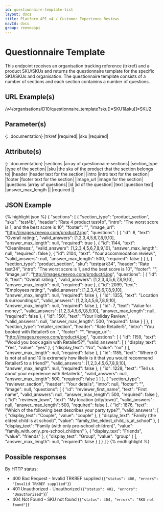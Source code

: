 ```yaml
---
id: questionnaire-template-list
layout: docs
title: Platform API v4 / Customer Experience Reviews
navId: docs
group: reevooapi
---
```


# Questionnaire Template
This endpoint receives an organisation tracking reference (trkref) and a product SKU/SKUs and returns the questionnaire template for the specific SKU/SKUs and organisation.
The questionnaire template consists of a number of sections and each section containins a number of questions.

## URL Example(s)
/v4/organisations/D10/questionnaire_template?sku[]=SKU1&sku[]=SKU2

## Parameter(s)

{: .documentation}
|trkref     |required|
|sku        |required|

## Attribute(s)

{: .documentation}
|sections                                           |array of questionnaire sections|
|<span class="indent-1">section_type</span>         |type of the section|
|<span class="indent-1">sku</span>                  |the sku of the product that the section belongs to|
|<span class="indent-1">header</span>               |header text for the section|
|<span class="indent-1">intro</span>                |intro text for the section|
|<span class="indent-1">footer</span>               |footer text for the section|
|<span class="indent-1">image_url</span>            |image for the section|
|<span class="indent-1">questions</span>            |array of questions|
|<span class="indent-2">id</span>                   |id of the question|
|<span class="indent-2">text</span>                 |question text|
|<span class="indent-2">answer_max_length</span>    ||
|<span class="indent-2">required</span>             ||


## JSON Example
{% highlight json %}
{
  "sections": [
    {
      "section_type": "product_section",
      "sku": "test4b",
      "header": "Rate 4 product test4b",
      "intro": "The worst score is 1, and the best score is 10",
      "footer": "",
      "image_url": "http://images.reevoo.com/product2.jpg",
      "questions": [
        {
          "id": 8,
          "text": "Overall rating:",
          "valid_answers": [1,2,3,4,5,6,7,8,9,10],
          "answer_max_length": null,
          "required": true
        },
        {
          "id": 1144,
          "text": "Cleanliness:",
          "valid_answers": [1,2,3,4,5,6,7,8,9,10],
          "answer_max_length": null,
          "required": false
        },
        {
          "id": 2104,
          "text": "Your accommodation review:",
          "valid_answers": null,
          "answer_max_length": 500,
          "required": false
        }
      ]
    },
    {
      "section_type": "product_section",
      "sku": "testpark34",
      "header": "Rate test34",
      "intro": "The worst score is 1, and the best score is 10",
      "footer": "",
      "image_url": "http://images.reevoo.com/product4.jpg",
      "questions": [
        {
          "id": 8,
          "text": "Overall rating:",
          "valid_answers": [1,2,3,4,5,6,7,8,9,10],
          "answer_max_length": null,
          "required": true
        },
        {
          "id": 2099,
          "text": "Employees rating:",
          "valid_answers": [1,2,3,4,5,6,7,8,9,10],
          "answer_max_length": null,
          "required": false
        },
        {
          "id": 1355,
          "text": "Location & surroundings:",
          "valid_answers": [1,2,3,4,5,6,7,8,9,10],
          "answer_max_length": null,
          "required": false
        },
        {
          "id": 7,
          "text": "Value for money:",
          "valid_answers": [1,2,3,4,5,6,7,8,9,10],
          "answer_max_length": null,
          "required": false
        },
        {
          "id": 1501,
          "text": "Your Holiday Review:",
          "valid_answers": null,
          "answer_max_length": 500,
          "required": false
        }
      ]
    },
    {
      "section_type": "retailer_section",
      "header": "Rate Retailer5",
      "intro": "You booked with Retailer5 on .",
      "footer": "",
      "image_url": "http://images.reevoo.com/product4.jpg",
      "questions": [
        {
          "id": 1159,
          "text": "Would you book again with Retailer5?",
          "valid_answers": [
            {
              "display_text": "Yes",
              "value": "yes"
            },
            {
              "display_text": "No",
              "value": "no"
            }
          ],
          "answer_max_length": null,
          "required": false
        },
        {
          "id": 1185,
          "text": "Where 0 is not at all and 10 is extremely how likely is it that you would recommend Retailer5 to a friend?",
          "valid_answers": [1,2,3,4,5,6,7,8,9,10],
          "answer_max_length": null,
          "required": false
        },
        {
          "id": 1228,
          "text": "Tell us about your experience with Retailer5:",
          "valid_answers": null,
          "answer_max_length": 500,
          "required": false
        }
      ]
    },
    {
      "section_type": "reviewer_section",
      "header": "Your details",
      "intro": null,
      "footer": "",
      "image": null,
      "questions": [
        {
          "id": "reviewer_first_name",
          "text": "First name",
          "valid_answers": null,
          "answer_max_length": 500,
          "required": false
        },
        {
          "id": "reviewer_town",
          "text": "My location (city/town)",
          "valid_answers": null,
          "answer_max_length": 500,
          "required": false
        },
        {
          "id": 1876,
          "text": "Which of the following best describes your party type?",
          "valid_answers": [
            {
              "display_text": "Couple",
              "value": "couple"
            },
            {
              "display_text": "Family (the eldest child is at school)",
              "value": "family_the_eldest_child_is_at_school"
            },
            {
              "display_text": "Family (with only pre-school children)",
              "value": "family_with_only_pre-school_children"
            },
            {
              "display_text": "Friends",
              "value": "friends"
            },
            {
              "display_text": "Group",
              "value": "group"
            }
          ],
          "answer_max_length": null,
          "required": false
        }
      ]
    }
  ]
}
{% endhighlight %}


## Possible responses

By HTTP status:

 * 400 Bad Request - Invalid TRKREF supplied (`{"status": 400, "errors": "Invalid TRKREF supplied"}`)
 * 401 Unauthorized - Unauthorized (`{"status": 401, "errors": "Unauthorized"}`)`
 * 404 Not Found - SKU not found (`{"status": 404, "errors": "SKU not found"}`)`
